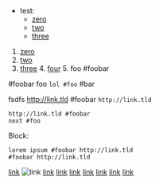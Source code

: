 * test:
    * [zero](http://link.tld)
    + [two](http://link.tld)
    - [three](http://link.tld)

1. [zero](http://link.tld)
  2. [two](http://link.tld)
   3. [three](http://link.tld)
    4. [four](http://link.tld)
    5. foo #foobar

#foobar foo `lol #foo` #bar

fsdfs http://link.tld #foobar `http://link.tld`

    http://link.tld #foobar
    next #foo
    
Block:

```
lorem ipsum #foobar http://link.tld
#foobar http://link.tld
```

[link](?123456)
![link](/img/train.png)
[link](test.tld/path/?query=value#hash)
[link](http://test.tld/path/?query=value#hash)
[link](https://test.tld/path/?query=value#hash)
[link](ftp://test.tld/path/?query=value#hash)
[link](magnet:test.tld/path/?query=value#hash)
[link](javascript:alert('xss'))
[link](other://test.tld/path/?query=value#hash)
